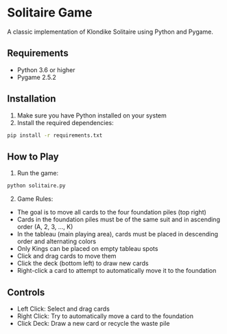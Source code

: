 # Solitaire Game

A classic implementation of Klondike Solitaire using Python and Pygame.

## Requirements

- Python 3.6 or higher
- Pygame 2.5.2

## Installation

1. Make sure you have Python installed on your system
2. Install the required dependencies:
```bash
pip install -r requirements.txt
```

## How to Play

1. Run the game:
```bash
python solitaire.py
```

2. Game Rules:
- The goal is to move all cards to the four foundation piles (top right)
- Cards in the foundation piles must be of the same suit and in ascending order (A, 2, 3, ..., K)
- In the tableau (main playing area), cards must be placed in descending order and alternating colors
- Only Kings can be placed on empty tableau spots
- Click and drag cards to move them
- Click the deck (bottom left) to draw new cards
- Right-click a card to attempt to automatically move it to the foundation

## Controls

- Left Click: Select and drag cards
- Right Click: Try to automatically move a card to the foundation
- Click Deck: Draw a new card or recycle the waste pile 